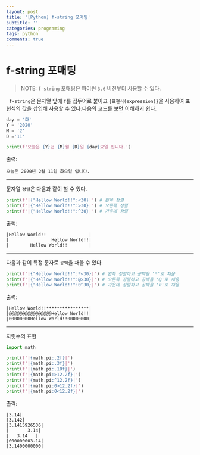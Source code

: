 ```yaml
---
layout: post
title: '[Python] f-string 포매팅'
subtitle: ''
categories: programing
tags: python
comments: true
---
```


# f-string 포매팅
> NOTE: `f-string` 포매팅은 파이썬 `3.6` 버전부터 사용할 수 있다.

&nbsp;&nbsp;`f-string`은 문자열 앞에 `f`를 접두어로 붙이고 `{표현식(expression)}`을 사용하여 표현식의 값을 삽입해 사용할 수 있다.다음의 코드를 보면 이해하기 쉽다.

```python
day = '화'
Y = '2020'
M = '2'
D ='11'

print(f'오늘은 {Y}년 {M}월 {D}일 {day}요일 입니다.')
```

출력:
```
오늘은 2020년 2월 11일 화요일 입니다.
```
---

문자열 `정렬`은 다음과 같이 할 수 있다.

```python
print(f'|{"Hellow World!!":<30}|') # 왼쪽 정렬
print(f'|{"Hellow World!!":>30}|') # 오른쪽 정렬
print(f'|{"Hellow World!!":^30}|') # 가운데 정렬
```

출력:
```
|Hellow World!!                |
|                Hellow World!!|
|        Hellow World!!        |​
```

---

다음과 같이 특정 문자로 `공백`을 채울 수 있다.
```python
print(f'|{"Hellow World!!":*<30}|') # 왼쪽 정렬하고 공백을 '*'로 채움
print(f'|{"Hellow World!!":@>30}|') # 오른쪽 정렬하고 공백을 '@'로 채움
print(f'|{"Hellow World!!":0^30}|') # 가운데 정렬하고 공백을 '0'로 채움
```

출력:
```
|Hellow World!!****************|
|@@@@@@@@@@@@@@@@Hellow World!!|
|00000000Hellow World!!00000000|
```

---

자릿수의 표현
```python
import math

print(f'|{math.pi:.2f}|')
print(f'|{math.pi:.3f}|')
print(f'|{math.pi:.10f}|')
print(f'|{math.pi:>12.2f}|')
print(f'|{math.pi:^12.2f}|')
print(f'|{math.pi:0>12.2f}|')
print(f'|{math.pi:0<12.2f}|')
```

출력:
```
|3.14|
|3.142|
|3.1415926536|
|       3.14|
|   3.14   |
|000000003.14|
|3.1400000000|
```